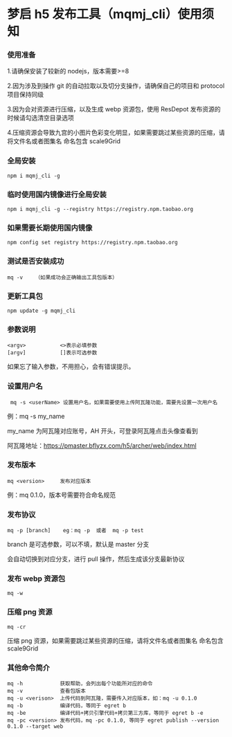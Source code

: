 # 梦启 h5 发布工具（mqmj_cli）使用须知

### 使用准备

1.请确保安装了较新的 nodejs，版本需要>=8

2.因为涉及到操作 git 的自动拉取以及切分支操作，请确保自己的项目和 protocol 项目保持同级

3.因为会对资源进行压缩，以及生成 webp 资源包，使用 ResDepot 发布资源的时候请勾选清空目录选项

4.压缩资源会导致九宫的小图片色彩变化明显，如果需要跳过某些资源的压缩，请将文件名或者图集名 命名包含 scale9Grid

### 全局安装

    npm i mqmj_cli -g

### 临时使用国内镜像进行全局安装

    npm i mqmj_cli -g --registry https://registry.npm.taobao.org

### 如果需要长期使用国内镜像

    npm config set registry https://registry.npm.taobao.org

### 测试是否安装成功

    mq -v    （如果成功会正确输出工具包版本）

### 更新工具包

    npm update -g mqmj_cli

### 参数说明

    <argv>           <>表示必填参数
    [argv]           []表示可选参数

如果忘了输入参数，不用担心，会有错误提示。

### 设置用户名

     mq -s <userName> 设置用户名，如果需要使用上传阿瓦隆功能，需要先设置一次用户名

例：mq -s my_name

my_name 为阿瓦隆对应账号，AH 开头，可登录阿瓦隆点击头像查看到

阿瓦隆地址：https://pmaster.bflyzx.com/h5/archer/web/index.html

### 发布版本

    mq <version>     发布对应版本

例：mq 0.1.0，版本号需要符合命名规范

### 发布协议

    mq -p [branch]    eg：mq -p  或者  mq -p test

branch 是可选参数，可以不填，默认是 master 分支

会自动切换到对应分支，进行 pull 操作，然后生成该分支最新协议

### 发布 webp 资源包

    mq -w

### 压缩 png 资源

    mq -cr

压缩 png 资源，如果需要跳过某些资源的压缩，请将文件名或者图集名 命名包含 scale9Grid

### 其他命令简介

    mq -h            获取帮助，会列出每个功能所对应的命令
    mq -v            查看包版本
    mq -u <verison>  上传代码到阿瓦隆，需要传入对应版本，如：mq -u 0.1.0
    mq -b            编译代码，等同于 egret b
    mq -be           编译代码+拷贝引擎代码+拷贝第三方库，等同于 egret b -e
    mq -pc <version> 发布代码，mq -pc 0.1.0, 等同于 egret publish --version 0.1.0 --target web
